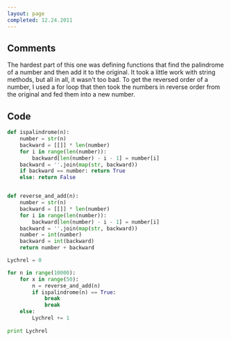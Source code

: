 ```yaml
---
layout: page
completed: 12.24.2011
---
```


## Comments

The hardest part of this one was defining functions that find the palindrome of
a number and then add it to the original. It took a little work with string
methods, but all in all, it wasn't too bad. To get the reversed order of a
number, I used a for loop that then took the numbers in reverse order from the
original and fed them into a new number.

## Code

```python
def ispalindrome(n):
	number = str(n)
	backward = [[]] * len(number)
	for i in range(len(number)):
		backward[len(number) - i - 1] = number[i]
	backward = ''.join(map(str, backward))
	if backward == number: return True
	else: return False


def reverse_and_add(n):
	number = str(n)
	backward = [[]] * len(number)
	for i in range(len(number)):
		backward[len(number) - i - 1] = number[i]
	backward = ''.join(map(str, backward))
	number = int(number)
	backward = int(backward)
	return number + backward

Lychrel = 0

for n in range(10000):
	for x in range(50):
		n = reverse_and_add(n)
		if ispalindrome(n) == True:
			break
			break
	else:
		Lychrel += 1
		
print Lychrel
```
